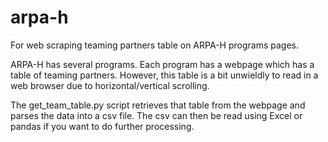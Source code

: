 # arpa-h
For web scraping teaming partners table on ARPA-H programs pages.

ARPA-H has several programs. Each program has a webpage which has a table of teaming partners.
However, this table is a bit unwieldly to read in a web browser due to horizontal/vertical scrolling.

The get_team_table.py script retrieves that table from the webpage and parses the data into a csv file.
The csv can then be read using Excel or pandas if you want to do further processing.

